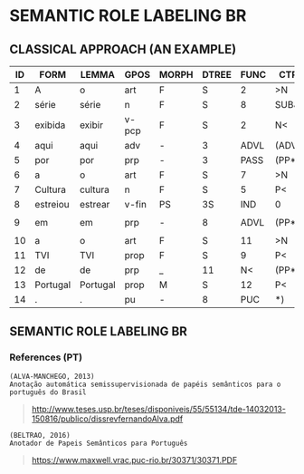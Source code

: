 # SEMANTIC ROLE LABELING BR
## CLASSICAL APPROACH (AN EXAMPLE)

| ID | FORM     | LEMMA    | GPOS  | MORPH     | DTREE | FUNC | CTREE     | PRED     | ARG         |
|----|----------|----------|-------|-----------|-------|------|-----------|----------|-------------|
| 1  | A        | o        | art   | F|S       | 2     | >N   | (FCL(NP*  | -        | `*`         |
| 2  | série    | série    | n     | F|S       | 8     | SUBJ | *         | -        | `(A1*)`     |
| 3  | exibida  | exibir   | v-pcp | F|S       | 2     | N<   | (ICL(VP*) | -        | `*`         |
| 4  | aqui     | aqui     | adv   | -         | 3     | ADVL | (ADVP*)   | -        | `*`         |
| 5  | por      | por      | prp   | -         | 3     | PASS | (PP*      | -        | `*`         |
| 6  | a        | o        | art   | F|S       | 7     | >N   | (NP*      | -        | `*`         |
| 7  | Cultura  | cultura  | n     | F|S       | 5     | P<   | *)))      | -        | `*`         |
| 8  | estreiou | estrear  | v-fin | PS|3S|IND | 0     | STA  | (VP*)     | estreiar | `*`         |
| 9  | em       | em       | prp   | -         | 8     | ADVL | (PP*      | -        | `(AM-LOC*)` |
| 10 | a        | o        | art   | F|S       | 11    | >N   | (NP*      | -        | `*`         |
| 11 | TVI      | TVI      | prop  | F|S       | 9     | P<   | *         | -        | `*`         |
| 12 | de       | de       | prp   | _         | 11    | N<   | (PP*      | -        | `*`         |
| 13 | Portugal | Portugal | prop  | M|S       | 12    | P<   | (NP*))))  | _        | `*`         |
| 14 | .        | .        | pu    | -         | 8     | PUC  | *)        | -        | `*`         |

## SEMANTIC ROLE LABELING BR
### References (PT)
    (ALVA-MANCHEGO, 2013)
    Anotação automática semissupervisionada de papéis semânticos para o português do Brasil
>http://www.teses.usp.br/teses/disponiveis/55/55134/tde-14032013-150816/publico/dissrevfernandoAlva.pdf

    (BELTRAO, 2016)
    Anotador de Papeis Semânticos para Português
>https://www.maxwell.vrac.puc-rio.br/30371/30371.PDF
